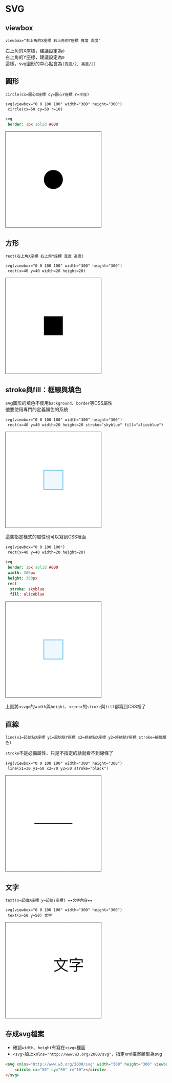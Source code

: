 # SVG

## viewbox

```
viewbox="右上角的X座標 右上角的Y座標 寬度 高度"
```

右上角的X座標，建議設定為`0`  
右上角的Y座標，建議設定為`0`  
這樣，svg圖形的中心點會為`(寬度/2, 高度/2)`

## 圓形

```
circle(cx=圓心X座標 cy=圓心Y座標 r=半徑)
```

```pug
svg(viewbox="0 0 100 100" width="300" height="300")
 circle(cx=50 cy=50 r=10)
```

```sass
svg
 border: 1px solid #000
```

![](https://raw.githubusercontent.com/ianchen0419/notes/master/img/SVG/01.png)

## 方形

```
rect(右上角X座標 右上角Y座標 寬度 高度)
```

```pug
svg(viewbox="0 0 100 100" width="300" height="300")
 rect(x=40 y=40 width=20 height=20)
```

![](https://raw.githubusercontent.com/ianchen0419/notes/master/img/SVG/02.png)

## stroke與fill：框線與填色

svg圖形的填色不使用`background`、`border`等CSS屬性  
他要使用專門的定義顏色的系統

```pug
svg(viewbox="0 0 100 100" width="300" height="300")
 rect(x=40 y=40 width=20 height=20 stroke="skyblue" fill="aliceblue")
```
![](https://raw.githubusercontent.com/ianchen0419/notes/master/img/SVG/03.png)

這些指定樣式的屬性也可以寫到CSS裡面

```pug
svg(viewbox="0 0 100 100")
 rect(x=40 y=40 width=20 height=20)
```

```sass
svg
 border: 1px solid #000
 width: 300px
 height: 300px
 rect
  stroke: skyblue
  fill: aliceblue
```

![](https://raw.githubusercontent.com/ianchen0419/notes/master/img/SVG/04.png)

上圖將`<svg>`的`width`與`height`、`<rect>`的`stroke`與`fill`都寫到CSS裡了

## 直線

```
line(x1=起始點X座標 y1=起始點Y座標 x2=終結點X座標 y2=終結點Y座標 stroke=線條顏色) 
```

`stroke`不是必備屬性，只是不指定的話就看不到線條了

```pug
svg(viewbox="0 0 100 100" width="300" height="300")
 line(x1=30 y1=50 x2=70 y2=50 stroke="black")
```

![](https://raw.githubusercontent.com/ianchen0419/notes/master/img/SVG/05.png)

## 文字

```
text(x=起始X座標 y=起始Y座標) ★★文字內容★★
```

```pug
svg(viewbox="0 0 100 100" width="300" height="300")
 text(x=50 y=50) 文字
```

![](https://raw.githubusercontent.com/ianchen0419/notes/master/img/SVG/06.png)

## 存成svg檔案

* 確認`width`、`height`有寫在`<svg>`裡面
* `<svg>`加上`xmlns="http://www.w3.org/2000/svg"`，指定xml檔案類型為svg

```html
<svg xmlns="http://www.w3.org/2000/svg" width="300" height="300" viewbox="0 0 100 100">
	<circle cx="50" cy="50" r="10"></circle>
</svg>
```